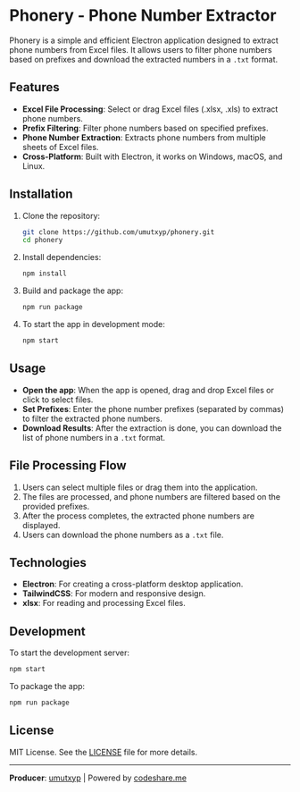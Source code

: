 
# Phonery - Phone Number Extractor

Phonery is a simple and efficient Electron application designed to extract phone numbers from Excel files. It allows users to filter phone numbers based on prefixes and download the extracted numbers in a `.txt` format.

## Features

- **Excel File Processing**: Select or drag Excel files (.xlsx, .xls) to extract phone numbers.
- **Prefix Filtering**: Filter phone numbers based on specified prefixes.
- **Phone Number Extraction**: Extracts phone numbers from multiple sheets of Excel files.
- **Cross-Platform**: Built with Electron, it works on Windows, macOS, and Linux.

## Installation

1. Clone the repository:

    ```bash
    git clone https://github.com/umutxyp/phonery.git
    cd phonery
    ```

2. Install dependencies:

    ```bash
    npm install
    ```

3. Build and package the app:

    ```bash
    npm run package
    ```

4. To start the app in development mode:

    ```bash
    npm start
    ```

## Usage

- **Open the app**: When the app is opened, drag and drop Excel files or click to select files.
- **Set Prefixes**: Enter the phone number prefixes (separated by commas) to filter the extracted phone numbers.
- **Download Results**: After the extraction is done, you can download the list of phone numbers in a `.txt` format.

## File Processing Flow

1. Users can select multiple files or drag them into the application.
2. The files are processed, and phone numbers are filtered based on the provided prefixes.
3. After the process completes, the extracted phone numbers are displayed.
4. Users can download the phone numbers as a `.txt` file.

## Technologies

- **Electron**: For creating a cross-platform desktop application.
- **TailwindCSS**: For modern and responsive design.
- **xlsx**: For reading and processing Excel files.

## Development

To start the development server:

```bash
npm start
```

To package the app:

```bash
npm run package
```

## License

MIT License. See the [LICENSE](LICENSE) file for more details.

---

**Producer**: [umutxyp](https://github.com/umutxyp) | Powered by [codeshare.me](https://codeshare.me)
